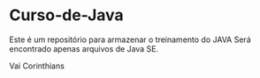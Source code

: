 # Curso-de-Java
Este é um repositório para armazenar o treinamento do JAVA 
Será encontrado apenas arquivos de Java SE.

Vai Corinthians
